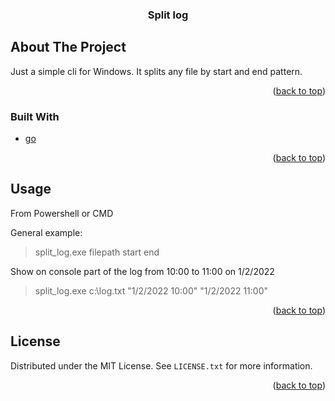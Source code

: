 <div id="top"></div>
<h3 align="center">Split log</h3>

<!-- ABOUT THE PROJECT -->
## About The Project

Just a simple cli for Windows. It splits any file by start and end pattern.
<p align="right">(<a href="#top">back to top</a>)</p>



### Built With

* [go](https://go.dev/)

<p align="right">(<a href="#top">back to top</a>)</p>


<!-- USAGE EXAMPLES -->
## Usage

From Powershell or CMD

General example:
>split_log.exe filepath start end

Show on console part of the log from 10:00 to 11:00 on 1/2/2022
>split_log.exe c:\log.txt "1/2/2022 10:00" "1/2/2022 11:00"

<p align="right">(<a href="#top">back to top</a>)</p>

<!-- LICENSE -->
## License

Distributed under the MIT License. See `LICENSE.txt` for more information.

<p align="right">(<a href="#top">back to top</a>)</p>